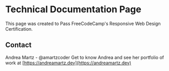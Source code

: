
# Technical Documentation Page

This page was created to Pass FreeCodeCamp's Responsive Web Design Certification.

## Contact

Andrea Martz - @amartzcoder
Get to know Andrea and see her portfolio of work at [https://andreamartz.dev](https://andreamartz.dev)
